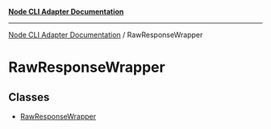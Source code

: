 [**Node CLI Adapter Documentation**](../README.md)

***

[Node CLI Adapter Documentation](../README.md) / RawResponseWrapper

# RawResponseWrapper

## Classes

- [RawResponseWrapper](classes/RawResponseWrapper.md)
